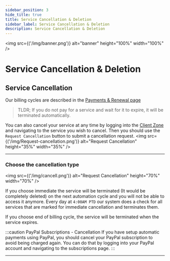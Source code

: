 ```yaml
---
sidebar_position: 3
hide_title: true
title: Service Cancellation & Deletion
sidebar_label: Service Cancellation & Deletion
description: Service Cancellation & Deletion
---
```


<img src={('/img/banner.png')} alt="banner" height="100%" width="100%" />

<div class="text--center">
<h1>Service Cancellation & Deletion</h1>
</div>


## Service Cancellation

Our billing cycles are described in the [Payments & Renewal page](/docs/client-zone/payments-renewal) 
> TLDR; If you do not pay for a service and wait for it to expire, it will be terminated automatically.

You can also cancel your service at any time by logging into the [Client Zone](https://client.mazenhost.com) and navigating to the service you wish to cancel.
Then you should use the `Request Cancellation` button to submit a cancellation request.
<img src={('/img/Request-cancellation.png')} alt="Request Cancellation" height="35%" width="35%" />

---
### Choose the cancellation type

<img src={('/img/cancell.png')} alt="Request Cancellation" height="70%" width="70%" />

If you choose immediate the service will be terminated (It would be completely deleted) on the next automation cycle and you will not be able to access it anymore.
Every day at `4:00AM PTD` our system does a check for all services that are marked for immediate cancellation and terminates them.

If you choose end of billing cycle, the service will be terminated when the service expires.

:::caution PayPal Subscriptions - Cancellation
If you have setup automatic payments using PayPal, you should cancel your PayPal subscription to avoid being charged again. You can do that by logging into your PayPal account and navigating to the subscriptions page.
:::


---